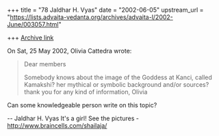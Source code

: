 +++
title = "78 Jaldhar H. Vyas"
date = "2002-06-05"
upstream_url = "https://lists.advaita-vedanta.org/archives/advaita-l/2002-June/003057.html"

+++
[Archive link](https://lists.advaita-vedanta.org/archives/advaita-l/2002-June/003057.html)

On Sat, 25 May 2002, Olivia Cattedra wrote:

> Dear members
>
> Somebody knows about the image of the Goddess at Kanci, called Kamakshi? her
> mythical or symbolic background and/or sources?
> thank you for any kind of information,
> Olivia
>

Can some knowledgeable person write on this topic?


--
Jaldhar H. Vyas <jaldhar at braincells.com>
It's a girl! See the pictures - http://www.braincells.com/shailaja/

